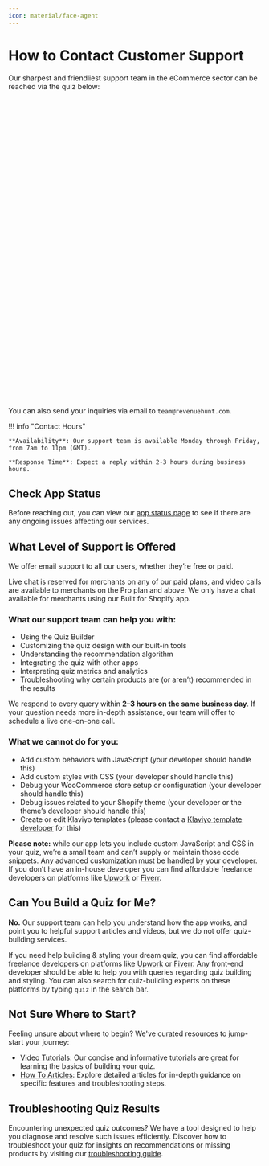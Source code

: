 ```yaml
---
icon: material/face-agent
---
```


# How to Contact Customer Support

Our sharpest and friendliest support team in the eCommerce sector can be reached via the quiz below:

<script src="https://admin.revenuehunt.com/embed.js" async></script>
<div class="rh-widget rh-inline" data-url="https://admin.revenuehunt.com/public/quiz/wnHprB" style="margin: 10px auto; width: 100%; height: 600px; display: flex;"></div>

You can also send your inquiries via email to `team@revenuehunt.com`.

!!! info "Contact Hours"

    **Availability**: Our support team is available Monday through Friday, from 7am to 11pm (GMT).
    
    **Response Time**: Expect a reply within 2-3 hours during business hours.

## Check App Status

Before reaching out, you can view our [app status page](https://status.revenuehunt.com/) to see if there are any ongoing issues affecting our services.


## What Level of Support is Offered

We offer email support to all our users, whether they’re free or paid.

Live chat is reserved for merchants on any of our paid plans, and video calls are available to merchants on the Pro plan and above. We only have a chat available for merchants using our Built for Shopify app.

### What our support team **can** help you with:

- Using the Quiz Builder  
- Customizing the quiz design with our built-in tools  
- Understanding the recommendation algorithm  
- Integrating the quiz with other apps  
- Interpreting quiz metrics and analytics  
- Troubleshooting why certain products are (or aren’t) recommended in the results  

We respond to every query within **2–3 hours on the same business day**. If your question needs more in-depth assistance, our team will offer to schedule a live one-on-one call.

### What we **cannot** do for you:

- Add custom behaviors with JavaScript (your developer should handle this)  
- Add custom styles with CSS (your developer should handle this)  
- Debug your WooCommerce store setup or configuration (your developer should handle this)  
- Debug issues related to your Shopify theme (your developer or the theme’s developer should handle this)  
- Create or edit Klaviyo templates (please contact a [Klaviyo template developer](https://www.fiverr.com/gigs/klaviyo-template) for this)

**Please note:** while our app lets you include custom JavaScript and CSS in your quiz, we’re a small team and can’t supply or maintain those code snippets. Any advanced customization must be handled by your developer. If you don’t have an in-house developer you can find affordable freelance developers on platforms like [Upwork](https://www.upwork.com/) or [Fiverr](https://www.fiverr.com/).
 
## Can You Build a Quiz for Me?

**No.** Our support team can help you understand how the app works, and point you to helpful support articles and videos, but we do not offer quiz-building services. 

If you need help building & styling your dream quiz, you can find affordable freelance developers on platforms like [Upwork](https://www.upwork.com/) or [Fiverr](https://www.fiverr.com/). Any front-end developer should be able to help you with queries regarding quiz building and styling. You can also search for quiz-building experts on these platforms by typing `quiz` in the search bar.


## Not Sure Where to Start?

Feeling unsure about where to begin? We've curated resources to jump-start your journey:

- [Video Tutorials](/tutorials/): Our concise and informative tutorials are great for learning the basics of building your quiz.
- [How To Articles](/how-to-guides/create-first-quiz/): Explore detailed articles for in-depth guidance on specific features and troubleshooting steps.


## Troubleshooting Quiz Results

Encountering unexpected quiz outcomes? We have a tool designed to help you diagnose and resolve such issues efficiently. Discover how to troubleshoot your quiz for insights on recommendations or missing products by visiting our [troubleshooting guide](/how-to-guides/troubleshoot-product-results/).